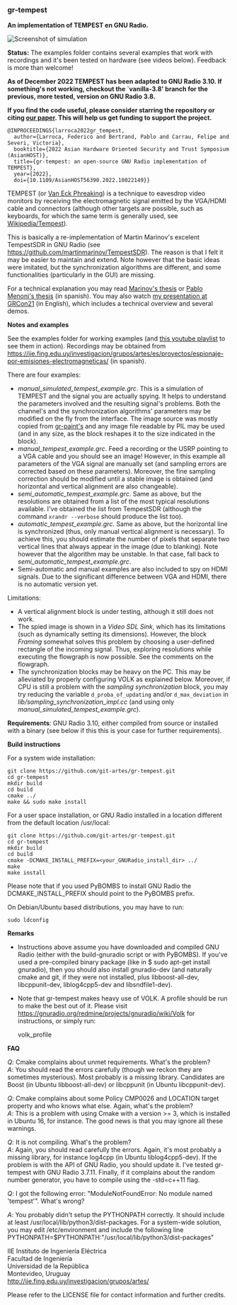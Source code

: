 ### gr-tempest

**An implementation of TEMPEST en GNU Radio.** 

![Screenshot of simulation](https://iie.fing.edu.uy/investigacion/grupos/artes/wp-content/uploads/sites/13/2020/05/captura_tempest.png)

**Status:** The examples folder contains several examples that work with recordings and it's been tested on hardware (see videos below). Feedback is more than welcome!


**As of December 2022 TEMPEST has been adapted to GNU Radio 3.10. If something's not working, checkout the `vanilla-3.8' branch for the previous, more tested, version on GNU Radio 3.8.**

**If you find the code useful, please consider starring the repository or citing [our paper](https://iie.fing.edu.uy/publicaciones/2022/LBCS22/LBCS22.pdf). This will help us get funding to support the project.**

````
@INPROCEEDINGS{larroca2022gr_tempest,
  author={Larroca, Federico and Bertrand, Pablo and Carrau, Felipe and Severi, Victoria},
  booktitle={2022 Asian Hardware Oriented Security and Trust Symposium (AsianHOST)}, 
  title={gr-tempest: an open-source GNU Radio implementation of TEMPEST}, 
  year={2022},
  doi={10.1109/AsianHOST56390.2022.10022149}} 
````

TEMPEST (or [Van Eck Phreaking](https://en.wikipedia.org/wiki/Van_Eck_phreaking)) is a technique to eavesdrop video monitors by receiving the electromagnetic signal emitted by the VGA/HDMI cable and connectors (although other targets are possible, such as keyboards, for which the same term is generally used, see [Wikipedia/Tempest](https://en.wikipedia.org/wiki/Tempest_(codename))). 

This is basically a re-implementation of Martin Marinov's excelent TempestSDR in GNU Radio (see https://github.com/martinmarinov/TempestSDR). The reason is that I felt it may be easier to maintain and extend. Note however that the basic ideas were imitated, but the synchronization algorithms are different, and some functionalities (particularly in the GUI) are missing. 

For a technical explanation you may read [Marinov's thesis](https://github.com/martinmarinov/TempestSDR/raw/master/documentation/acs-dissertation.pdf) or [Pablo Menoni's thesis](https://iie.fing.edu.uy/publicaciones/2018/Men18/) (in spanish). You may also watch [my presentation at GRCon21](https://youtu.be/k_vsFspGpAA) (in English), which includes a technical overview and several demos.

**Notes and examples**

See the examples folder for working examples (and [this youtube playlist](https://www.youtube.com/playlist?list=PLgyC55ufTHCJ9NARNCnoL9QT7isSI9SeV) to see them in action). Recordings may be obtained from https://iie.fing.edu.uy/investigacion/grupos/artes/es/proyectos/espionaje-por-emisiones-electromagneticas/ (in spanish).

There are four examples: 
- *manual_simulated_tempest_example.grc*. This is a simulation of TEMPEST and the signal you are actually spying. It helps to understand the parameters involved and the resulting signal's problems. Both the channel's and the synchronization algorithms' parameters may be modified on the fly from the interface. The image source was mostly copied from [gr-paint's](https://github.com/drmpeg/gr-paint) and any image file readable by PIL may be used (and in any size, as the block reshapes it to the size indicated in the block). 
- *manual_tempest_example.grc*. Feed a recording or the USRP pointing to a VGA cable and you should see an image! However, in this example all parameters of the VGA signal are manually set (and sampling errors are corrected based on these parameters). Moreover, the fine sampling correction should be modified until a stable image is obtained (and horizontal and vertical alignment are also changeable). 
- *semi_automatic_tempest_example.grc*. Same as above, but the resolutions are obtained from a list of the most typical resolutions available. I've obtained the list from TempestSDR (although the command `xrandr --verbose` should produce the list too). 
- *automatic_tempest_example.grc*. Same as above, but the horizontal line is synchronized (thus, only manual vertical alignment is necessary). To achieve this, you should estimate the number of pixels that separate two vertical lines that always appear in the image (due to blanking). Note however that the algorithm may be unstable. In that case, fall back to *semi_automatic_tempest_example.grc*. 
- Semi-automatic and manual examples are also included to spy on HDMI signals. Due to the significant difference between VGA and HDMI, there is no automatic version yet. 

Limitations: 
- A vertical alignment block is under testing, although it still does not work. 
- The spied image is shown in a *Video SDL Sink*, which has its limitations (such as dynamically setting its dimensions). However, the block *Framing* somewhat solves this problem by choosing a user-defined rectangle of the incoming signal. Thus, exploring resolutions while executing the flowgraph is now possible. See the comments on the flowgraph. 
- The synchronization blocks may be heavy on the PC. This may be alleviated by properly configuring VOLK as explained below. Moreover, if CPU is still a problem with the *sampling synchronization* block, you may try reducing the variable `d_proba_of_updating` and/or `d_max_deviation` in *lib/sampling_synchronization_impl.cc* (and using only *manual_simulated_tempest_example.grc*).

**Requirements**: GNU Radio 3.10, either compiled from source or installed with a binary (see below if this this is your case for further requirements). 


**Build instructions**

For a system wide installation:

    git clone https://github.com/git-artes/gr-tempest.git  
    cd gr-tempest
    mkdir build  
    cd build  
    cmake ../  
    make && sudo make install  

For a user space installation, or GNU Radio installed in a location different from the default location /usr/local:

    git clone https://github.com/git-artes/gr-tempest.git  
    cd gr-tempest 
    mkdir build  
    cd build  
    cmake -DCMAKE_INSTALL_PREFIX=<your_GNURadio_install_dir> ../
    make
    make install  

Please note that if you used PyBOMBS to install GNU Radio the DCMAKE_INSTALL_PREFIX should point to the PyBOMBS prefix. 

On Debian/Ubuntu based distributions, you may have to run:

    sudo ldconfig  

**Remarks**
- Instructions above assume you have downloaded and compiled GNU Radio (either with the build-gnuradio script or with PyBOMBS). If you've used a pre-compiled binary package (like in $ sudo apt-get install gnuradio), then you should also install gnuradio-dev (and naturally cmake and git, if they were not installed, plus libboost-all-dev, libcppunit-dev, liblog4cpp5-dev and libsndfile1-dev).   
- Note that gr-tempest makes heavy use of VOLK. A profile should be run to make the best out of it. Please visit https://gnuradio.org/redmine/projects/gnuradio/wiki/Volk for instructions, or simply run:   

    volk_profile 

**FAQ**

*Q*: Cmake complains about unmet requirements. What's the problem?   
*A*: You should read the errors carefully (though we reckon they are sometimes mysterious). Most probably is a missing library. Candidates are Boost (in Ubuntu libboost-all-dev) or libcppunit (in Ubuntu libcppunit-dev).   

*Q*: Cmake complains about some Policy CMP0026 and LOCATION target property and who knows what else. Again, what's the problem?  
*A*: This is a problem with using Cmake with a version >= 3, which is installed in Ubuntu 16, for instance. The good news is that you may ignore all these warnings. 

*Q*: It is not compiling. What's the problem?  
*A*: Again, you should read carefully the errors. Again, it's most probably a missing library, for instance log4cpp (in Ubuntu liblog4cpp5-dev). If the problem is with the API of GNU Radio, you should update it. I've tested gr-tempest with GNU Radio 3.7.11. Finally, if it complains about the random number generator, you have to compile using the -std=c++11 flag. 

*Q*: I got the following error: "ModuleNotFoundError: No module named 'tempest'". What's wrong?

*A*: You probably didn't setup the PYTHONPATH correctly. It should include at least /usr/local/lib/python3/dist-packages. For a system-wide solution, you may edit /etc/environment and include the following line PYTHONPATH=$PYTHONPATH:"/usr/local/lib/python3/dist-packages"
 

IIE Instituto de Ingeniería Eléctrica  
Facultad de Ingeniería  
Universidad de la República  
Montevideo, Uruguay  
http://iie.fing.edu.uy/investigacion/grupos/artes/  
  
Please refer to the LICENSE file for contact information and further credits.   

